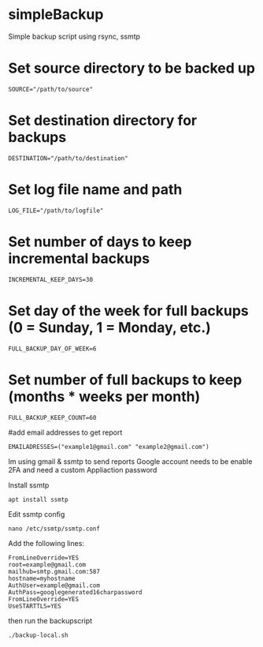 # simpleBackup
Simple backup script using rsync, ssmtp

# Set source directory to be backed up
```
SOURCE="/path/to/source"
```

# Set destination directory for backups
```
DESTINATION="/path/to/destination"
```

# Set log file name and path
```
LOG_FILE="/path/to/logfile"
```

# Set number of days to keep incremental backups
```
INCREMENTAL_KEEP_DAYS=30
```

# Set day of the week for full backups (0 = Sunday, 1 = Monday, etc.)
```
FULL_BACKUP_DAY_OF_WEEK=6
```

# Set number of full backups to keep (months * weeks per month)
```
FULL_BACKUP_KEEP_COUNT=60
```

#add email addresses to get report
```
EMAILADRESSES=("example1@gmail.com" "example2@gmail.com")
```

Im using gmail & ssmtp to send reports 
Google account needs to be enable 2FA and need a custom Appliaction password

Install ssmtp
```
apt install ssmtp
```
Edit ssmtp config
```
nano /etc/ssmtp/ssmtp.conf
```
Add the following lines:
```
FromLineOverride=YES
root=example@gmail.com
mailhub=smtp.gmail.com:587
hostname=myhostname
AuthUser=example@gmail.com
AuthPass=googlegenerated16charpassword
FromLineOverride=YES
UseSTARTTLS=YES
```

then run the backupscript
```
./backup-local.sh
```
